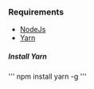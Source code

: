 ### Requirements

* [NodeJs](https://nodejs.org/)
* [Yarn](https://yarnpkg.com/)

##### Install Yarn
'''
npm install yarn -g
'''